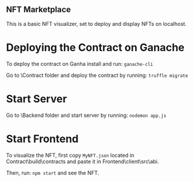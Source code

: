 ## NFT Marketplace
This is a basic NFT visualizer, set to deploy and display NFTs on localhost.

# Deploying the Contract on Ganache
To deploy the contract on Ganha install and run: `ganache-cli`

Go to \Contract folder and deploy the contract by running: `truffle migrate`

# Start Server
Go to \Backend folder and start server by running: `nodemon app.js`

# Start Frontend
To visualize the NFT, first copy `MyNFT.json` located in  Contract\build\contracts and paste it in Frontend\client\src\abi.

Then, run: `npm start` and see the NFT.